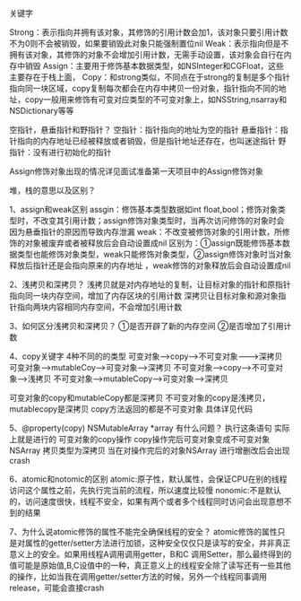 关键字

Strong：表示指向并拥有该对象，其修饰的引用计数会加1，该对象只要引用计数不为0则不会被销毁，如果要销毁此对象只能强制置位nil
Weak：表示指向但是不拥有该对象，其修饰的对象不会增加引用计数，无需手动设置，该对象会自行在内存中销毁
Assign：主要用于修饰基本数据类型，如NSInteger和CGFloat，这些主要存在于栈上面，
Copy：和strong类似，不同点在于strong的复制是多个指针指向同一块区域，copy复制每次都会在内存中拷贝一份对象，指针指向不同的地址，copy一般用来修饰有可变对应类型的不可变对象上，如NSString,nsarray和NSDictionary等等

空指针，悬垂指针和野指针？
空指针：指针指向的地址为空的指针
悬垂指针：指针指向的内存地址已经被释放或者销毁，但是指针地址还存在，也叫迷途指针
野指针：没有进行初始化的指针

Assign修饰对象出现的情况详见面试准备第一天项目中的Assign修饰对象




堆，栈的意思以及区别？






1、assign和weak区别
 assgin：修饰基本类型数据如int float,bool；修饰对象类型时，不改变其引用计数；assign修饰对象类型时，当再次访问修饰的对象时会因为悬垂指针的原因而导致内存泄漏
 weak：不改变被修饰对象的引用计数，所修饰的对象被废弃或者被释放后会自动设置成nil 
 区别为：①assign既能修饰基本数据类型也能修饰对象类型，weak只能修饰对象类型，②assign修饰对象时当对象释放后指针还是会指向原来的内存地址 ，weak修饰的对象释放后会自动设置成nil

2、浅拷贝和深拷贝？
 浅拷贝就是对内存地址的复制，让目标对象的指针和原指针指向同一块内存空间，增加了内存区块的引用计数
 深拷贝让目标对象和源对象指针指向两块内容相同内存空间，不会增加引用计数

3、如何区分浅拷贝和深拷贝？
 ①是否开辟了新的内存空间  ②是否增加了引用计数

4、copy关键字
 4种不同的的类型
 可变对象-->copy-->不可变对象--->深拷贝
 可变对象-->mutableCoy-->可变对象-->深拷贝
 不可变对象-->copy-->不可变对象-->浅拷贝
 不可变对象-->mutableCopy-->可变对象-->深拷贝

 可变对象的copy和mutableCopy都是深拷贝
 不可变对象的copy是浅拷贝，mutablecopy是深拷贝
 copy方法返回的都是不可变对象
 具体详见代码

5、@property(copy) NSMutableArray *array   有什么问题？
 执行这条语句 实际上就是进行的 可变对象的copy操作  copy操作完后可变对象变成不可变对象NSArray 拷贝类型为深拷贝  当在对操作完后的对象NSArray 进行增删改后会出现crash

6、atomic和notomic的区别
 atomic:原子性，默认属性，会保证CPU在别的线程访问这个属性之前，先执行完当前的流程，所以速度比较慢
 nonomic:不是默认的，访问速度很快，线程不安全，如果有两个或者多个线程同时访问会出现意想不到的结果

7、为什么说atomic修饰的属性不能完全确保线程的安全？
 atomic修饰的属性只是对属性的getter/setter方法进行加锁，这种安全仅仅只是读写的安全，并非真正意义上的安全。如果用线程A调用调用getter，B和C 调用Setter，那么最终得到的值可能是原始值,B,C设值中的一种，真正意义上的线程安全除了读写还有一些其他的操作，比如当我在调用getter/setter方法的时候，另外一个线程同事调用release，可能会直接crash


 
